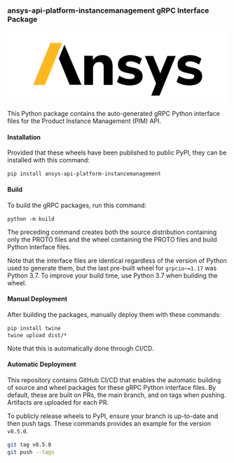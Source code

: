 ### ansys-api-platform-instancemanagement gRPC Interface Package

![Ansys Logo](./ansys-logo.png)

This Python package contains the auto-generated gRPC Python interface files for
the Product Instance Management (PIM) API.


#### Installation

Provided that these wheels have been published to public PyPI, they can be
installed with this command:

```
pip install ansys-api-platform-instancemanagement
```

#### Build

To build the gRPC packages, run this command:

```
python -m build
```

The preceding command creates both the source distribution containing only the PROTO files
and the wheel containing the PROTO files and build Python interface files.

Note that the interface files are identical regardless of the version of Python
used to generate them, but the last pre-built wheel for ``grpcio~=1.17`` was
Python 3.7. To improve your build time, use Python 3.7 when building the
wheel.


#### Manual Deployment

After building the packages, manually deploy them with these commands:

```
pip install twine
twine upload dist/*
```

Note that this is automatically done through CI/CD.


#### Automatic Deployment

This repository contains GitHub CI/CD that enables the automatic building of
source and wheel packages for these gRPC Python interface files. By default,
these are built on PRs, the main branch, and on tags when pushing. Artifacts
are uploaded for each PR.

To publicly release wheels to PyPI, ensure your branch is up-to-date and then
push tags. These commands provides an example for the version ``v0.5.0``.

```bash
git tag v0.5.0
git push --tags
```
